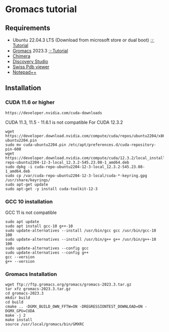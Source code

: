 # Gromacs tutorial

## Requirements
- Ubuntu 22.04.3 LTS (Download from microsoft store or dual boot) [☞Tutorial](https://youtu.be/RQKp_RA_y2k)
- [Gromacs](https://manual.gromacs.org/documentation/current/download.html) 2023.3 [☞Tutorial](https://youtu.be/JzavO2jt7Pk)
- [Chimera](https://www.cgl.ucsf.edu/chimera/download.html)
- [Discovery Studio](https://discover.3ds.com/discovery-studio-visualizer-download)
- [Swiss Pdb viewer](https://spdbv.unil.ch/download/binaries/SPDBV_4.10_PC.zip)
- [Notepad++](https://notepad-plus-plus.org/downloads/)

## Installation
### CUDA 11.6 or higher
```
https://developer.nvidia.com/cuda-downloads
```
CUDA 11.3, 11.5 - 11.6.1 is not compatible
For CUDA 12.3.2

```
wget https://developer.download.nvidia.com/compute/cuda/repos/ubuntu2204/x86_64/cuda-ubuntu2204.pin
sudo mv cuda-ubuntu2204.pin /etc/apt/preferences.d/cuda-repository-pin-600
wget https://developer.download.nvidia.com/compute/cuda/12.3.2/local_installers/cuda-repo-ubuntu2204-12-3-local_12.3.2-545.23.08-1_amd64.deb
sudo dpkg -i cuda-repo-ubuntu2204-12-3-local_12.3.2-545.23.08-1_amd64.deb
sudo cp /var/cuda-repo-ubuntu2204-12-3-local/cuda-*-keyring.gpg /usr/share/keyrings/
sudo apt-get update
sudo apt-get -y install cuda-toolkit-12-3
```

### GCC 10 installation
GCC 11 is not compatible
```
sudo apt update
sudo apt install gcc-10 g++-10
sudo update-alternatives --install /usr/bin/gcc gcc /usr/bin/gcc-10 100
sudo update-alternatives --install /usr/bin/g++ g++ /usr/bin/g++-10 100
sudo update-alternatives --config gcc
sudo update-alternatives --config g++
gcc --version
g++ --version
```

### Gromacs Installation

```
wget ftp://ftp.gromacs.org/gromacs/gromacs-2023.3.tar.gz
tar xfz gromacs-2023.3.tar.gz
cd gromacs-2023.3
mkdir build
cd build
cmake .. -DGMX_BUILD_OWN_FFTW=ON -DREGRESSIONTEST_DOWNLOAD=ON -DGMX_GPU=CUDA
make -j 2
make install
source /usr/local/gromacs/bin/GMXRC
```
